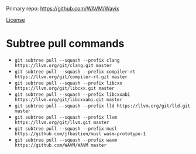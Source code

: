 Primary repo: https://github.com/WAVM/Wavix

[License](LICENSE.md)


# Subtree pull commands

* `git subtree pull --squash --prefix clang https://llvm.org/git/clang.git master`
* `git subtree pull --squash --prefix compiler-rt https://llvm.org/git/compiler-rt.git master`
* `git subtree pull --squash --prefix libcxx https://llvm.org/git/libcxx.git master`
* `git subtree pull --squash --prefix libcxxabi https://llvm.org/git/libcxxabi.git master`
* `git subtree pull --squash --prefix lld https://llvm.org/git/lld.git master`
* `git subtree pull --squash --prefix llvm https://llvm.org/git/llvm.git master`
* `git subtree pull --squash --prefix musl https://github.com/jfbastien/musl wasm-prototype-1`
* `git subtree pull --squash --prefix wavm https://github.com/WAVM/WAVM master`